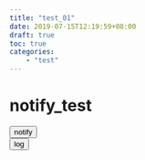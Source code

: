 ```yaml
---
title: "test_01"
date: 2019-07-15T12:19:59+08:00
draft: true
toc: true
categories:
    - "test"
---
```


# notify_test

<!-- markdownlint-disable MD033 -->
<div>
<button v-on:click="$notify({title:'hello', message:'hello', duration:0, onClick:()=>{window.console.log('clicked')}})">notify</button>
<br>
<button v-on:click="()=>console.log('x')"> log </button>
</div>
<!-- markdownlint-enable MD033 -->
